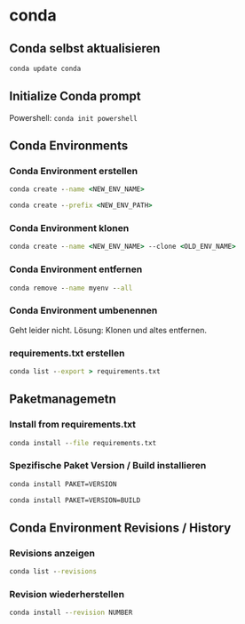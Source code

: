 # conda

## 

## Conda selbst aktualisieren

```bat
conda update conda
```

## Initialize Conda prompt

Powershell: `conda init powershell`

## Conda Environments

### Conda Environment erstellen

```bat
conda create --name <NEW_ENV_NAME>
```

```bat
conda create --prefix <NEW_ENV_PATH>
```

### Conda Environment klonen

```bat
conda create --name <NEW_ENV_NAME> --clone <OLD_ENV_NAME>
```

### Conda Environment entfernen

```bat
conda remove --name myenv --all
```

### Conda Environment umbenennen

Geht leider nicht. Lösung: Klonen und altes entfernen.

### requirements.txt erstellen

```bat
conda list --export > requirements.txt
```

## Paketmanagemetn

### Install from requirements.txt

```bat
conda install --file requirements.txt
```

### Spezifische Paket Version / Build installieren

```bat
conda install PAKET=VERSION
```

```bat
conda install PAKET=VERSION=BUILD
```


## Conda Environment Revisions / History

### Revisions anzeigen

```bat
conda list --revisions
```

### Revision wiederherstellen

```bat
conda install --revision NUMBER
```

